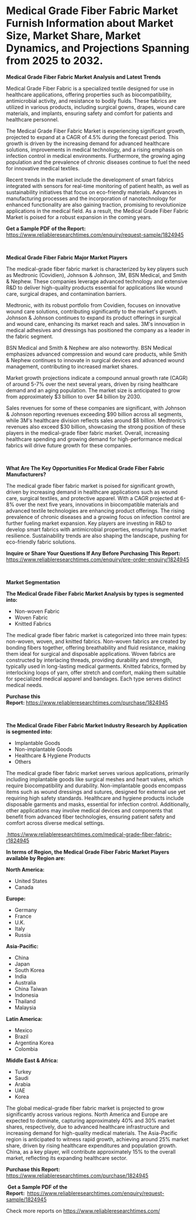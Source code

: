 <p><h1>Medical Grade Fiber Fabric Market Furnish Information about Market Size, Market Share, Market Dynamics, and Projections Spanning from 2025 to 2032.</h1></p><p><strong>Medical Grade Fiber Fabric Market Analysis and Latest Trends</strong></p>
<p><p>Medical Grade Fiber Fabric is a specialized textile designed for use in healthcare applications, offering properties such as biocompatibility, antimicrobial activity, and resistance to bodily fluids. These fabrics are utilized in various products, including surgical gowns, drapes, wound care materials, and implants, ensuring safety and comfort for patients and healthcare personnel.</p><p>The Medical Grade Fiber Fabric Market is experiencing significant growth, projected to expand at a CAGR of 4.5% during the forecast period. This growth is driven by the increasing demand for advanced healthcare solutions, improvements in medical technology, and a rising emphasis on infection control in medical environments. Furthermore, the growing aging population and the prevalence of chronic diseases continue to fuel the need for innovative medical textiles.</p><p>Recent trends in the market include the development of smart fabrics integrated with sensors for real-time monitoring of patient health, as well as sustainability initiatives that focus on eco-friendly materials. Advances in manufacturing processes and the incorporation of nanotechnology for enhanced functionality are also gaining traction, promising to revolutionize applications in the medical field. As a result, the Medical Grade Fiber Fabric Market is poised for a robust expansion in the coming years.</p></p>
<p><strong>Get a Sample PDF of the Report:&nbsp;</strong> <a href="https://www.reliableresearchtimes.com/enquiry/request-sample/1824945?utm_campaign=3222&utm_medium=2&utm_source=Github&utm_content=ia&utm_term=05032025&utm_id=medical-grade-fiber-fabric">https://www.reliableresearchtimes.com/enquiry/request-sample/1824945</a></p>
<p>&nbsp;</p>
<p><strong>Medical Grade Fiber Fabric Major Market Players</strong></p>
<p><p>The medical-grade fiber fabric market is characterized by key players such as Medtronic (Covidien), Johnson & Johnson, 3M, BSN Medical, and Smith & Nephew. These companies leverage advanced technology and extensive R&D to deliver high-quality products essential for applications like wound care, surgical drapes, and contamination barriers.</p><p>Medtronic, with its robust portfolio from Covidien, focuses on innovative wound care solutions, contributing significantly to the market's growth. Johnson & Johnson continues to expand its product offerings in surgical and wound care, enhancing its market reach and sales. 3M's innovation in medical adhesives and dressings has positioned the company as a leader in the fabric segment.</p><p>BSN Medical and Smith & Nephew are also noteworthy. BSN Medical emphasizes advanced compression and wound care products, while Smith & Nephew continues to innovate in surgical devices and advanced wound management, contributing to increased market shares.</p><p>Market growth projections indicate a compound annual growth rate (CAGR) of around 5-7% over the next several years, driven by rising healthcare demand and an aging population. The market size is anticipated to grow from approximately $3 billion to over $4 billion by 2030.</p><p>Sales revenues for some of these companies are significant, with Johnson & Johnson reporting revenues exceeding $90 billion across all segments, while 3M's healthcare division reflects sales around $8 billion. Medtronic’s revenues also exceed $30 billion, showcasing the strong position of these players in the medical-grade fiber fabric market. Overall, increasing healthcare spending and growing demand for high-performance medical fabrics will drive future growth for these companies.</p></p>
<p>&nbsp;</p>
<p><strong>What Are The Key Opportunities For Medical Grade Fiber Fabric Manufacturers?</strong></p>
<p><p>The medical grade fiber fabric market is poised for significant growth, driven by increasing demand in healthcare applications such as wound care, surgical textiles, and protective apparel. With a CAGR projected at 6-8% over the next five years, innovations in biocompatible materials and advanced textile technologies are enhancing product offerings. The rising prevalence of chronic diseases and a growing focus on infection control are further fueling market expansion. Key players are investing in R&D to develop smart fabrics with antimicrobial properties, ensuring future market resilience. Sustainability trends are also shaping the landscape, pushing for eco-friendly fabric solutions.</p></p>
<p><strong>Inquire or Share Your Questions If Any Before Purchasing This Report:</strong> <a href="https://www.reliableresearchtimes.com/enquiry/pre-order-enquiry/1824945?utm_campaign=3222&utm_medium=2&utm_source=Github&utm_content=ia&utm_term=05032025&utm_id=medical-grade-fiber-fabric">https://www.reliableresearchtimes.com/enquiry/pre-order-enquiry/1824945</a></p>
<p>&nbsp;</p>
<p><strong>Market Segmentation</strong></p>
<p><strong>The Medical Grade Fiber Fabric Market Analysis by types is segmented into:</strong></p>
<p><ul><li>Non-woven Fabric</li><li>Woven Fabric</li><li>Knitted Fabrics</li></ul></p>
<p><p>The medical grade fiber fabric market is categorized into three main types: non-woven, woven, and knitted fabrics. Non-woven fabrics are created by bonding fibers together, offering breathability and fluid resistance, making them ideal for surgical and disposable applications. Woven fabrics are constructed by interlacing threads, providing durability and strength, typically used in long-lasting medical garments. Knitted fabrics, formed by interlocking loops of yarn, offer stretch and comfort, making them suitable for specialized medical apparel and bandages. Each type serves distinct medical needs.</p></p>
<p><strong>Purchase this Report:&nbsp;</strong><a href="https://www.reliableresearchtimes.com/purchase/1824945?utm_campaign=3222&utm_medium=2&utm_source=Github&utm_content=ia&utm_term=05032025&utm_id=medical-grade-fiber-fabric">https://www.reliableresearchtimes.com/purchase/1824945</a></p>
<p>&nbsp;</p>
<p><strong>The Medical Grade Fiber Fabric Market Industry Research by Application is segmented into:</strong></p>
<p><ul><li>Implantable Goods</li><li>Non-implantable Goods</li><li>Healthcare & Hygiene Products</li><li>Others</li></ul></p>
<p><p>The medical grade fiber fabric market serves various applications, primarily including implantable goods like surgical meshes and heart valves, which require biocompatibility and durability. Non-implantable goods encompass items such as wound dressings and sutures, designed for external use yet requiring high safety standards. Healthcare and hygiene products include disposable garments and masks, essential for infection control. Additionally, other applications may involve medical devices and components that benefit from advanced fiber technologies, ensuring patient safety and comfort across diverse medical settings.</p></p>
<p><a href="https://www.reliableresearchtimes.com/medical-grade-fiber-fabric-r1824945?utm_campaign=3222&utm_medium=2&utm_source=Github&utm_content=ia&utm_term=05032025&utm_id=medical-grade-fiber-fabric">&nbsp;https://www.reliableresearchtimes.com/medical-grade-fiber-fabric-r1824945</a></p>
<p><strong>In terms of Region, the Medical Grade Fiber Fabric Market Players available by Region are:</strong></p>
<p>
    <p> <strong> North America: </strong>
        <ul>
            <li>United States</li>
            <li>Canada</li>
        </ul>
        </p> 
    <p> <strong> Europe: </strong>
        <ul>
            <li>Germany</li>
            <li>France</li>
            <li>U.K.</li>
            <li>Italy</li>
            <li>Russia</li>
        </ul>
        </p> 
    <p> <strong> Asia-Pacific: </strong>
        <ul>
            <li>China</li>
            <li>Japan</li>
            <li>South Korea</li>
            <li>India</li>
            <li>Australia</li>
            <li>China Taiwan</li>
            <li>Indonesia</li>
            <li>Thailand</li>
            <li>Malaysia</li>
        </ul>
        </p> 
    <p> <strong> Latin America: </strong>
        <ul>
            <li>Mexico</li>
            <li>Brazil</li>
            <li>Argentina Korea</li>
            <li>Colombia</li>
        </ul>
        </p> 
    <p> <strong> Middle East & Africa: </strong>
        <ul>
            <li>Turkey</li>
            <li>Saudi</li>
            <li>Arabia</li>
            <li>UAE</li>
            <li>Korea</li>
        </ul>
    </p>
    </p>
<p><p>The global medical-grade fiber fabric market is projected to grow significantly across various regions. North America and Europe are expected to dominate, capturing approximately 40% and 30% market shares, respectively, due to advanced healthcare infrastructure and increasing demand for high-quality medical materials. The Asia-Pacific region is anticipated to witness rapid growth, achieving around 25% market share, driven by rising healthcare expenditures and population growth. China, as a key player, will contribute approximately 15% to the overall market, reflecting its expanding healthcare sector.</p></p>
<p><strong>Purchase this Report: </strong><a href="https://www.reliableresearchtimes.com/purchase/1824945?utm_campaign=3222&utm_medium=2&utm_source=Github&utm_content=ia&utm_term=05032025&utm_id=medical-grade-fiber-fabric">https://www.reliableresearchtimes.com/purchase/1824945</a></p>
<p>&nbsp;<strong>Get a Sample PDF of the Report:&nbsp;&nbsp;</strong><a href="https://www.reliableresearchtimes.com/enquiry/request-sample/1824945?utm_campaign=3222&utm_medium=2&utm_source=Github&utm_content=ia&utm_term=05032025&utm_id=medical-grade-fiber-fabric">https://www.reliableresearchtimes.com/enquiry/request-sample/1824945</a></p>
<p><strong></strong></p>
<p>Check more reports on <a href="https://www.reliableresearchtimes.com/?utm_campaign=3222&utm_medium=2&utm_source=Github&utm_content=ia&utm_term=05032025&utm_id=medical-grade-fiber-fabric">https://www.reliableresearchtimes.com/</a></p>